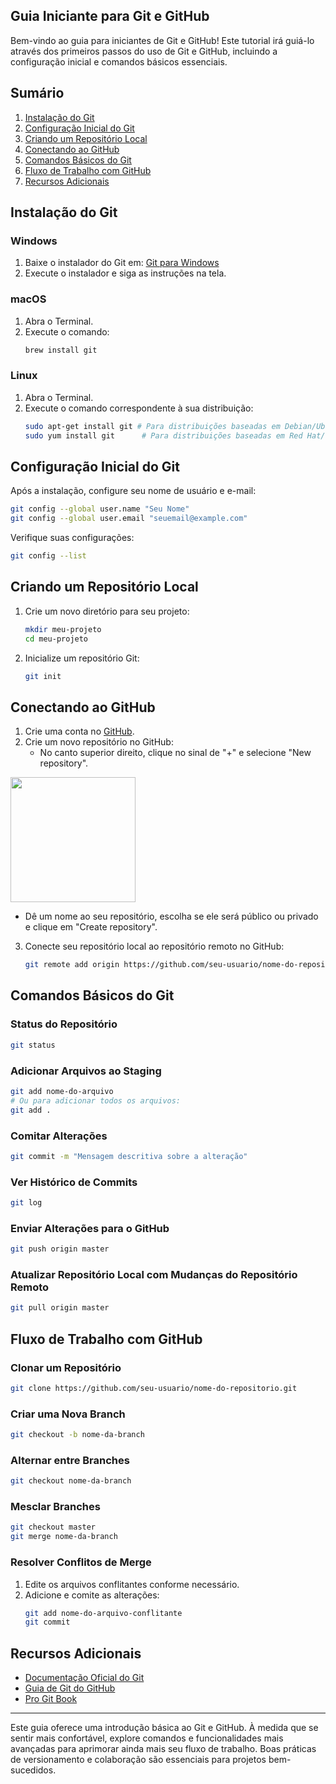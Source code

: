 ## Guia Iniciante para Git e GitHub

Bem-vindo ao guia para iniciantes de Git e GitHub! Este tutorial irá guiá-lo através dos primeiros passos do uso de Git e GitHub, incluindo a configuração inicial e comandos básicos essenciais.

## Sumário

1. [Instalação do Git](#instalação-do-git)
2. [Configuração Inicial do Git](#configuração-inicial-do-git)
3. [Criando um Repositório Local](#criando-um-repositório-local)
4. [Conectando ao GitHub](#conectando-ao-github)
5. [Comandos Básicos do Git](#comandos-básicos-do-git)
6. [Fluxo de Trabalho com GitHub](#fluxo-de-trabalho-com-github)
7. [Recursos Adicionais](#recursos-adicionais)

## Instalação do Git

### Windows
1. Baixe o instalador do Git em: [Git para Windows](https://gitforwindows.org/)
2. Execute o instalador e siga as instruções na tela.

### macOS
1. Abra o Terminal.
2. Execute o comando: 
   ```bash
   brew install git
   ```

### Linux
1. Abra o Terminal.
2. Execute o comando correspondente à sua distribuição:
   ```bash
   sudo apt-get install git # Para distribuições baseadas em Debian/Ubuntu
   sudo yum install git      # Para distribuições baseadas em Red Hat/CentOS
   ```

## Configuração Inicial do Git

Após a instalação, configure seu nome de usuário e e-mail:

```bash
git config --global user.name "Seu Nome"
git config --global user.email "seuemail@example.com"
```

Verifique suas configurações:

```bash
git config --list
```

## Criando um Repositório Local

1. Crie um novo diretório para seu projeto:
   ```bash
   mkdir meu-projeto
   cd meu-projeto
   ```

2. Inicialize um repositório Git:
   ```bash
   git init
   ```

## Conectando ao GitHub

1. Crie uma conta no [GitHub](https://github.com/).
2. Crie um novo repositório no GitHub:
   - No canto superior direito, clique no sinal de "+" e selecione "New repository".
 <img width="200" src="https://github.com/user-attachments/assets/416fdf20-a078-46ec-b267-56aab2a0c10e">

   - Dê um nome ao seu repositório, escolha se ele será público ou privado e clique em "Create repository".

3. Conecte seu repositório local ao repositório remoto no GitHub:
   ```bash
   git remote add origin https://github.com/seu-usuario/nome-do-repositorio.git
   ```

## Comandos Básicos do Git

### Status do Repositório
```bash
git status
```

### Adicionar Arquivos ao Staging
```bash
git add nome-do-arquivo
# Ou para adicionar todos os arquivos:
git add .
```

### Comitar Alterações
```bash
git commit -m "Mensagem descritiva sobre a alteração"
```

### Ver Histórico de Commits
```bash
git log
```

### Enviar Alterações para o GitHub
```bash
git push origin master
```

### Atualizar Repositório Local com Mudanças do Repositório Remoto
```bash
git pull origin master
```

## Fluxo de Trabalho com GitHub

### Clonar um Repositório
```bash
git clone https://github.com/seu-usuario/nome-do-repositorio.git
```

### Criar uma Nova Branch
```bash
git checkout -b nome-da-branch
```

### Alternar entre Branches
```bash
git checkout nome-da-branch
```

### Mesclar Branches
```bash
git checkout master
git merge nome-da-branch
```

### Resolver Conflitos de Merge
1. Edite os arquivos conflitantes conforme necessário.
2. Adicione e comite as alterações:
   ```bash
   git add nome-do-arquivo-conflitante
   git commit
   ```

## Recursos Adicionais

- [Documentação Oficial do Git](https://git-scm.com/doc)
- [Guia de Git do GitHub](https://guides.github.com/introduction/git-handbook/)
- [Pro Git Book](https://git-scm.com/book/en/v2)

---

Este guia oferece uma introdução básica ao Git e GitHub. À medida que se sentir mais confortável, explore comandos e funcionalidades mais avançadas para aprimorar ainda mais seu fluxo de trabalho. Boas práticas de versionamento e colaboração são essenciais para projetos bem-sucedidos.
